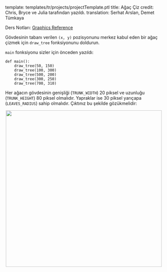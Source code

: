 template: templates/tr/projects/projectTemplate.ptl
title: Ağaç Çiz
credit: Chris, Bryce ve Julia tarafından yazıldı.
translation: Serhat Arslan, Demet Tümkaya

Ders Notları: [Graphics Reference]({{pathToRoot}}en/resources/graphics.html)<br/>

Gövdesinin tabanı verilen `(x, y)` pozisyonunu merkez kabul eden bir ağaç çizmek için `draw_tree` fonksiyonunu doldurun.

`main` fonksiyonu sizler için önceden yazıldı:

```
def main():
    draw_tree(50, 150)
    draw_tree(100, 300)
    draw_tree(500, 200)
    draw_tree(300, 250)
    draw_tree(700, 310)
```

Her ağacın gövdesinin genişliği (`TRUNK_WIDTH`) 20 piksel ve uzunluğu (`TRUNK_HEIGHT`) 80 piksel olmalıdır. Yapraklar ise 30 piksel yarıçapa (`LEAVES_RADIUS`) sahip olmalıdır. Çıktınız bu şekilde gözükmelidir:

<center>
<img style="width:500px" src="{{pathToRoot}}img/projects/madmethods/demo.png">	
</center>
